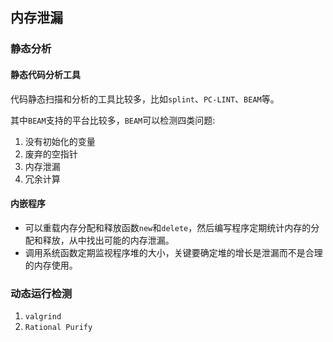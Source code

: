 ## 内存泄漏

### 静态分析

#### 静态代码分析工具

代码静态扫描和分析的工具比较多，比如`splint`、`PC-LINT`、`BEAM`等。

其中`BEAM`支持的平台比较多，`BEAM`可以检测四类问题: 

1. 没有初始化的变量
2. 废弃的空指针
3. 内存泄漏
4. 冗余计算

#### 内嵌程序

* 可以重载内存分配和释放函数`new`和`delete`，然后编写程序定期统计内存的分配和释放，从中找出可能的内存泄漏。
* 调用系统函数定期监视程序堆的大小，关键要确定堆的增长是泄漏而不是合理的内存使用。

### 动态运行检测

1. `valgrind`
2. `Rational Purify`
